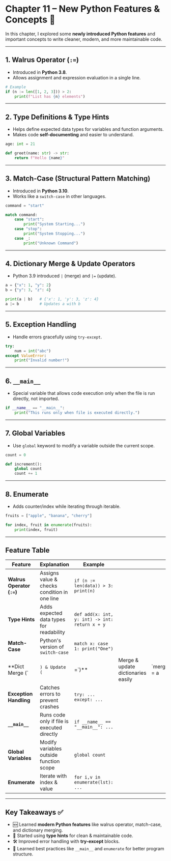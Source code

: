 # **Chapter 11 – New Python Features & Concepts** 🚀

In this chapter, I explored some **newly introduced Python features** and important concepts to write cleaner, modern, and more maintainable code.

---

## **1. Walrus Operator (`:=`)**

* Introduced in **Python 3.8**.
* Allows assignment and expression evaluation in a single line.

```python
# Example
if (n := len([1, 2, 3])) > 2:
    print(f"List has {n} elements")
```

---

## **2. Type Definitions & Type Hints**

* Helps define expected data types for variables and function arguments.
* Makes code **self-documenting** and easier to understand.

```python
age: int = 21

def greet(name: str) -> str:
    return f"Hello {name}"
```

---

## **3. Match-Case (Structural Pattern Matching)**

* Introduced in **Python 3.10**.
* Works like a `switch-case` in other languages.

```python
command = "start"

match command:
    case "start":
        print("System Starting...")
    case "stop":
        print("System Stopping...")
    case _:
        print("Unknown Command")
```

---

## **4. Dictionary Merge & Update Operators**

* Python 3.9 introduced `|` (merge) and `|=` (update).

```python
a = {"x": 1, "y": 2}
b = {"y": 3, "z": 4}

print(a | b)   # {'x': 1, 'y': 3, 'z': 4}
a |= b         # Updates a with b
```

---

## **5. Exception Handling**

* Handle errors gracefully using `try-except`.

```python
try:
    num = int("abc")
except ValueError:
    print("Invalid number!")
```

---

## **6. `__main__`**

* Special variable that allows code execution only when the file is run directly, not imported.

```python
if __name__ == "__main__":
    print("This runs only when file is executed directly.")
```

---

## **7. Global Variables**

* Use `global` keyword to modify a variable outside the current scope.

```python
count = 0

def increment():
    global count
    count += 1
```

---

## **8. Enumerate**

* Adds counter/index while iterating through iterable.

```python
fruits = ["apple", "banana", "cherry"]

for index, fruit in enumerate(fruits):
    print(index, fruit)
```

---

## **Feature Table**

| **Feature**                | **Explanation**                              | **Example**                                    |                                    |              |     |
| -------------------------- | -------------------------------------------- | ---------------------------------------------- | ---------------------------------- | ------------ | --- |
| **Walrus Operator (`:=`)** | Assigns value & checks condition in one line | `if (n := len(data)) > 3: print(n)`            |                                    |              |     |
| **Type Hints**             | Adds expected data types for readability     | `def add(x: int, y: int) -> int: return x + y` |                                    |              |     |
| **Match-Case**             | Python's version of `switch-case`            | `match x: case 1: print("One")`                |                                    |              |     |
| \*\*Dict Merge (\`         | `) & Update (`                               | =\`)\*\*                                       | Merge & update dictionaries easily | \`merged = a | b\` |
| **Exception Handling**     | Catches errors to prevent crashes            | `try: ... except: ...`                         |                                    |              |     |
| **`__main__`**             | Runs code only if file is executed directly  | `if __name__ == "__main__": ...`               |                                    |              |     |
| **Global Variables**       | Modify variables outside function scope      | `global count`                                 |                                    |              |     |
| **Enumerate**              | Iterate with index & value                   | `for i,v in enumerate(lst): ...`               |                                    |              |     |

---

## **Key Takeaways** ✅

* 🆕 Learned **modern Python features** like walrus operator, match-case, and dictionary merging.
* 📖 Started using **type hints** for clean & maintainable code.
* 🛠 Improved error handling with **try-except** blocks.
* 🧠 Learned best practices like `__main__` and `enumerate` for better program structure.
